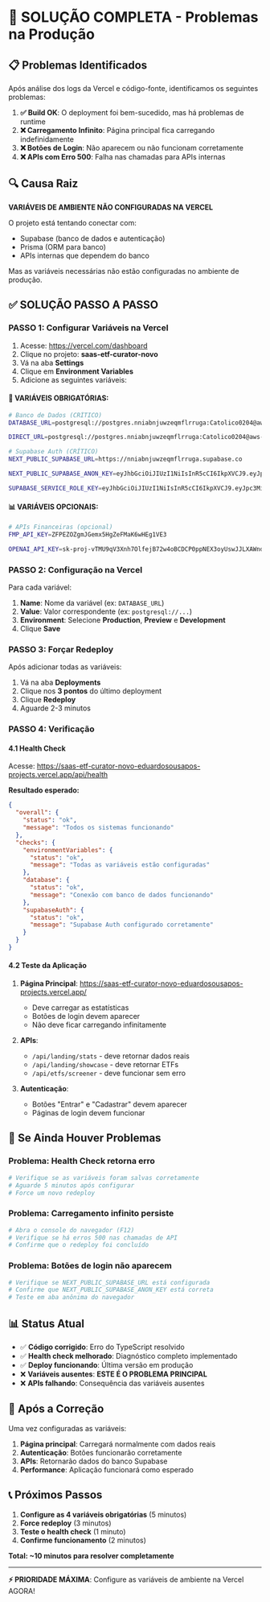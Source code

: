 # 🚨 SOLUÇÃO COMPLETA - Problemas na Produção

## 📋 **Problemas Identificados**

Após análise dos logs da Vercel e código-fonte, identificamos os seguintes problemas:

1. **✅ Build OK**: O deployment foi bem-sucedido, mas há problemas de runtime
2. **❌ Carregamento Infinito**: Página principal fica carregando indefinidamente
3. **❌ Botões de Login**: Não aparecem ou não funcionam corretamente
4. **❌ APIs com Erro 500**: Falha nas chamadas para APIs internas

## 🔍 **Causa Raiz**

**VARIÁVEIS DE AMBIENTE NÃO CONFIGURADAS NA VERCEL**

O projeto está tentando conectar com:
- Supabase (banco de dados e autenticação)
- Prisma (ORM para banco)
- APIs internas que dependem do banco

Mas as variáveis necessárias não estão configuradas no ambiente de produção.

## ✅ **SOLUÇÃO PASSO A PASSO**

### **PASSO 1: Configurar Variáveis na Vercel**

1. Acesse: https://vercel.com/dashboard
2. Clique no projeto: **saas-etf-curator-novo**
3. Vá na aba **Settings**
4. Clique em **Environment Variables**
5. Adicione as seguintes variáveis:

#### **🔑 VARIÁVEIS OBRIGATÓRIAS:**

```bash
# Banco de Dados (CRÍTICO)
DATABASE_URL=postgresql://postgres.nniabnjuwzeqmflrruga:Catolico0204@aws-0-sa-east-1.pooler.supabase.com:6543/postgres?pgbouncer=true

DIRECT_URL=postgresql://postgres.nniabnjuwzeqmflrruga:Catolico0204@aws-0-sa-east-1.pooler.supabase.com:5432/postgres

# Supabase Auth (CRÍTICO)
NEXT_PUBLIC_SUPABASE_URL=https://nniabnjuwzeqmflrruga.supabase.co

NEXT_PUBLIC_SUPABASE_ANON_KEY=eyJhbGciOiJIUzI1NiIsInR5cCI6IkpXVCJ9.eyJpc3MiOiJzdXBhYmFzZSIsInJlZiI6Im5uaWFibmp1d3plcW1mbHJydWdhIiwicm9sZSI6ImFub24iLCJpYXQiOjE3NDc3ODI2NDUsImV4cCI6MjA2MzM1ODY0NX0.kHXT5Hb4GBGFCVvGyQxC9bUJkw77-fdZA3PAC82_NbU

SUPABASE_SERVICE_ROLE_KEY=eyJhbGciOiJIUzI1NiIsInR5cCI6IkpXVCJ9.eyJpc3MiOiJzdXBhYmFzZSIsInJlZiI6Im5uaWFibmp1d3plcW1mbHJydWdhIiwicm9sZSI6InNlcnZpY2Vfcm9sZSIsImlhdCI6MTc0Nzc4MjY0NSwiZXhwIjoyMDYzMzU4NjQ1fQ.SR2r99mB2ayXkbP7nIbkZuGgCzb6-hOa1N_fBMm6w8E
```

#### **📊 VARIÁVEIS OPCIONAIS:**

```bash
# APIs Financeiras (opcional)
FMP_API_KEY=ZFPEZOZgmJGemx5HgZeFMaK6wHEg1VE3

OPENAI_API_KEY=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
```

### **PASSO 2: Configuração na Vercel**

Para cada variável:
1. **Name**: Nome da variável (ex: `DATABASE_URL`)
2. **Value**: Valor correspondente (ex: `postgresql://...`)
3. **Environment**: Selecione **Production**, **Preview** e **Development**
4. Clique **Save**

### **PASSO 3: Forçar Redeploy**

Após adicionar todas as variáveis:
1. Vá na aba **Deployments**
2. Clique nos **3 pontos** do último deployment
3. Clique **Redeploy**
4. Aguarde 2-3 minutos

### **PASSO 4: Verificação**

#### **4.1 Health Check**
Acesse: https://saas-etf-curator-novo-eduardosousapos-projects.vercel.app/api/health

**Resultado esperado:**
```json
{
  "overall": {
    "status": "ok",
    "message": "Todos os sistemas funcionando"
  },
  "checks": {
    "environmentVariables": {
      "status": "ok",
      "message": "Todas as variáveis estão configuradas"
    },
    "database": {
      "status": "ok", 
      "message": "Conexão com banco de dados funcionando"
    },
    "supabaseAuth": {
      "status": "ok",
      "message": "Supabase Auth configurado corretamente"
    }
  }
}
```

#### **4.2 Teste da Aplicação**
1. **Página Principal**: https://saas-etf-curator-novo-eduardosousapos-projects.vercel.app/
   - Deve carregar as estatísticas
   - Botões de login devem aparecer
   - Não deve ficar carregando infinitamente

2. **APIs**: 
   - `/api/landing/stats` - deve retornar dados reais
   - `/api/landing/showcase` - deve retornar ETFs
   - `/api/etfs/screener` - deve funcionar sem erro

3. **Autenticação**:
   - Botões "Entrar" e "Cadastrar" devem aparecer
   - Páginas de login devem funcionar

## 🐛 **Se Ainda Houver Problemas**

### **Problema: Health Check retorna erro**
```bash
# Verifique se as variáveis foram salvas corretamente
# Aguarde 5 minutos após configurar
# Force um novo redeploy
```

### **Problema: Carregamento infinito persiste**
```bash
# Abra o console do navegador (F12)
# Verifique se há erros 500 nas chamadas de API
# Confirme que o redeploy foi concluído
```

### **Problema: Botões de login não aparecem**
```bash
# Verifique se NEXT_PUBLIC_SUPABASE_URL está configurada
# Confirme que NEXT_PUBLIC_SUPABASE_ANON_KEY está correta
# Teste em aba anônima do navegador
```

## 📊 **Status Atual**

- ✅ **Código corrigido**: Erro do TypeScript resolvido
- ✅ **Health check melhorado**: Diagnóstico completo implementado
- ✅ **Deploy funcionando**: Última versão em produção
- ❌ **Variáveis ausentes**: **ESTE É O PROBLEMA PRINCIPAL**
- ❌ **APIs falhando**: Consequência das variáveis ausentes

## 🚀 **Após a Correção**

Uma vez configuradas as variáveis:

1. **Página principal**: Carregará normalmente com dados reais
2. **Autenticação**: Botões funcionarão corretamente
3. **APIs**: Retornarão dados do banco Supabase
4. **Performance**: Aplicação funcionará como esperado

## 📞 **Próximos Passos**

1. **Configure as 4 variáveis obrigatórias** (5 minutos)
2. **Force redeploy** (3 minutos)
3. **Teste o health check** (1 minuto)
4. **Confirme funcionamento** (2 minutos)

**Total: ~10 minutos para resolver completamente**

---

**⚡ PRIORIDADE MÁXIMA**: Configure as variáveis de ambiente na Vercel AGORA! 